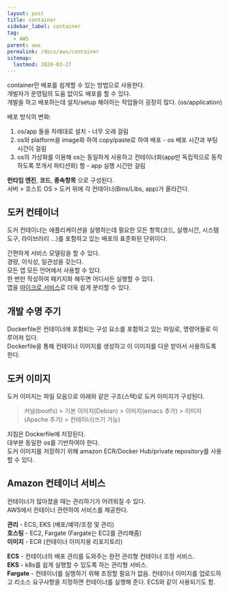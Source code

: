 ```yaml
---
layout: post
title: container
sidebar_label: container
tag:
  - AWS
parent: aws
permalink: /docs/aws/container
sitemap:
  lastmod: 2020-03-27
---
```


container란 배포를 쉽게할 수 있는 방법으로 사용한다.  
개발자가 운영팀의 도움 없이도 배포를 할 수 있다.  
개발을 하고 배포하는데 설치/setup 해야하는 작업들이 굉장히 많다. (os/application)

배포 방식의 변화:  
1. os/app 들을 차례대로 설치 - 너무 오래 걸림
2. os와 platform을 image화 하여 copy/paste로 하여 배포 - os 배포 시간과 부팅 시간이 걸림
3. os의 가상화를 이용해 os는 동일하게 사용하고 컨테이너화(app만 독립적으로 동작하도록 쪼개서 파티션화) 함 - app 실행 시간만 걸림

**런타임 엔진**, **코드**, **종속항목** 으로 구성된다.  
서버 > 호스트 OS > 도커 위에 각 컨테이너(Bins/Libs, app)가 올라간다.  

## 도커 컨테이너
도커 컨테이너는 애플리케이션을 실행하는데 필요한 모든 항목(코드, 실행시간, 시스템 도구, 라이브러리 ...)를 포함하고 있는 배포의 표준화된 단위이다.

간편하게 서비스 모델링을 할 수 있다.  
경량, 이식성, 일관성을 갖는다.  
모든 앱 모든 언어에서 사용할 수 있다.  
한 번만 작성하여 패키지화 해두면 어디서든 실행할 수 있다.  
앱을 [마이크로 서비스](https://meansoup.github.io/blog/2020/03/25/aws_terms/#%EB%A7%88%EC%9D%B4%ED%81%AC%EB%A1%9C-%EC%84%9C%EB%B9%84%EC%8A%A4)로 더욱 쉽게 분리할 수 있다.

## 개발 수명 주기
Dockerfile은 컨테이너에 포함되는 구성 요소를 포함하고 있는 파일로, 명령어들로 이루어져 있다.  
Dockerfile을 통해 컨테이너 이미지를 생성하고 이 이미지를 다운 받아서 사용하도록 한다.

## 도커 이미지
도커 이미지는 파일 모음으로 아래와 같은 구조(스택)로 도커 이미지가 구성된다.
> 커널(bootfs) > 기본 이미지(Debian) > 이미지(emacs 추가) > 이미지(Apache 추가) > 컨테이너(쓰기 가능)

지침은 Dockerfile에 저장된다.  
대부분 동일한 os를 기반하여야 한다.  
도커 이미지를 저장하기 위해 amazon ECR/Docker Hub/private repository를 사용할 수 있다.  

## Amazon 컨테이너 서비스
컨테이너가 많아졌을 때는 관리하기가 어려워질 수 있다.  
AWS에서 컨테이너 관련하여 서비스를 제공한다.

**관리** - ECS, EKS (배포/예약/조정 및 관리)  
**호스팅** - EC2, Fargate (Fargate는 EC2를 관리해줌)  
**이미지** - ECR (컨테이너 이미지용 리포지토리)  

**ECS** - 컨테이너의 배포 관리를 도와주는 완전 관리형 컨테이너 조정 서비스.  
**EKS** - k8s를 쉽게 실행할 수 있도록 하는 관리형 서비스.  
**Fargate** - 컨테이너를 실행하기 위해 조정할 필요가 없음. 컨테이너 이미지를 업로드하고 리소스 요구사항을 지정하면 컨테이너를 실행해 준다. ECS와 같이 사용되기도 함.  